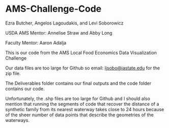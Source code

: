 # AMS-Challenge-Code

Ezra Butcher, Angelos Lagoudakis, and Levi Soborowicz

USDA AMS Mentor: Annelise Straw and Abby Long

Faculty Mentor: Aaron Adalja

This is our code from the AMS Local Food Economics Data Visualization Challenge

Our data files are too large for Github so email: ljsobo@iastate.edu for the zip file.

The Deliverables folder contains our final outputs and the code folder contains our code. 

Unfortunately, the .shp files are too large for Github and I should also mention that running the segments of code
that recover the distance of a synthetic family from its nearest waterway takes close to 24 hours because of the
sheer number of data points that describe the geometries of the waterways. 

